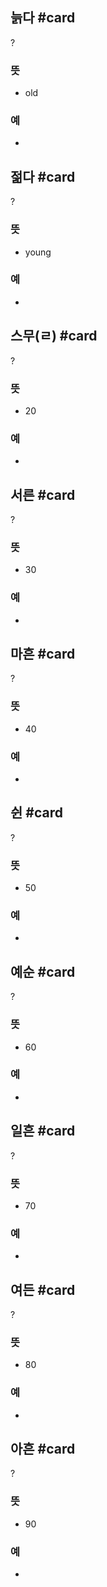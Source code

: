 ## 늙다 #card
?
### 뜻
- old
### 예
-
<!--SR:!2025-04-02,23,250-->

## 젊다 #card
?
### 뜻
- young
### 예
-
<!--SR:!2025-03-03,9,250-->

## 스무(ㄹ) #card
?
### 뜻
- 20
### 예
-
<!--SR:!2025-04-04,24,250-->

## 서른 #card
?
### 뜻
- 30
### 예
-
<!--SR:!2025-03-19,3,230-->

## 마흔 #card
?
### 뜻
- 40
### 예
-
<!--SR:!2025-03-25,22,250-->

## 쉰 #card
?
### 뜻
- 50
### 예
-
<!--SR:!2025-03-20,19,250-->

## 예순 #card
?
### 뜻
- 60
### 예
-
<!--SR:!2025-04-18,31,230-->

## 일흔 #card
?
### 뜻
- 70
### 예
-
<!--SR:!2025-03-27,23,250-->

## 여든 #card
?
### 뜻
- 80
### 예
-
<!--SR:!2025-03-28,10,230-->

## 아흔 #card
?
### 뜻
- 90
### 예
-
<!--SR:!2025-03-23,21,250-->
